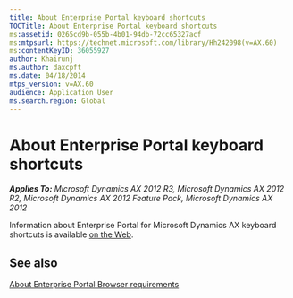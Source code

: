 ```yaml
---
title: About Enterprise Portal keyboard shortcuts
TOCTitle: About Enterprise Portal keyboard shortcuts
ms:assetid: 0265cd9b-055b-4b01-94db-72cc65327acf
ms:mtpsurl: https://technet.microsoft.com/library/Hh242098(v=AX.60)
ms:contentKeyID: 36055927
author: Khairunj
ms.author: daxcpft
ms.date: 04/18/2014
mtps_version: v=AX.60
audience: Application User
ms.search.region: Global
---
```


# About Enterprise Portal keyboard shortcuts 


_**Applies To:** Microsoft Dynamics AX 2012 R3, Microsoft Dynamics AX 2012 R2, Microsoft Dynamics AX 2012 Feature Pack, Microsoft Dynamics AX 2012_

Information about Enterprise Portal for Microsoft Dynamics AX keyboard shortcuts is available [on the Web](https://go.microsoft.com/fwlink/?linkid=215115).

## See also

[About Enterprise Portal Browser requirements](about-enterprise-portal-browser-requirements.md)

  


